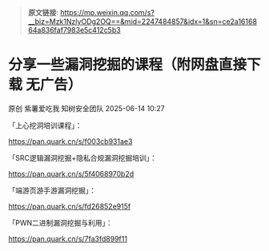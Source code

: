 > **原文链接**: https://mp.weixin.qq.com/s?__biz=Mzk1NzIyODg2OQ==&mid=2247484857&idx=1&sn=ce2a1616864a836faf7983e5c412c5b3

#  分享一些漏洞挖掘的课程（附网盘直接下载 无广告）  
原创 紫薯爱吃我  知树安全团队   2025-06-14 10:27  
  
「上心挖洞培训课程」：  
  
https://pan.quark.cn/s/f003cb931ae3  
  
  
  
「SRC逻辑漏洞挖掘+隐私合规漏洞挖掘培训」：  
  
https://pan.quark.cn/s/5f4068970b2d  
  
  
  
「端游页游手游漏洞挖掘」：  
  
https://pan.quark.cn/s/fd26852e915f  
  
  
  
「PWN二进制漏洞挖掘与利用」：  
  
https://pan.quark.cn/s/7fa3fd899f11  
  
